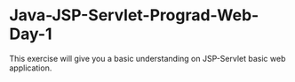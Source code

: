# Java-JSP-Servlet-Prograd-Web-Day-1
This exercise will give you a basic understanding on JSP-Servlet basic web application.
